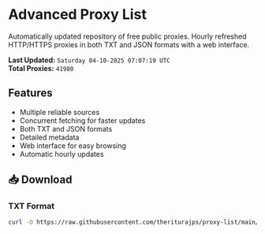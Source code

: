 # Advanced Proxy List

Automatically updated repository of free public proxies. Hourly refreshed HTTP/HTTPS proxies in both TXT and JSON formats with a web interface.

**Last Updated:** `Saturday 04-10-2025 07:07:19 UTC`  
**Total Proxies:** `41980`

## Features
- Multiple reliable sources
- Concurrent fetching for faster updates
- Both TXT and JSON formats
- Detailed metadata
- Web interface for easy browsing
- Automatic hourly updates

## 📥 Download

### TXT Format
```bash
curl -O https://raw.githubusercontent.com/theriturajps/proxy-list/main/proxies.txt